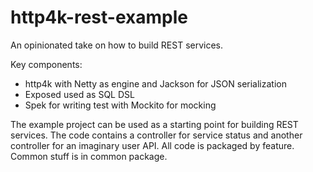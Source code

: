 # http4k-rest-example

An opinionated take on how to build REST services.

Key components:

* http4k with Netty as engine and Jackson for JSON serialization
* Exposed used as SQL DSL
* Spek for writing test with Mockito for mocking

The example project can be used as a starting point for building REST services. The code contains a controller for service status and another controller for an imaginary user API. All code is packaged by feature. Common stuff is in common package.
